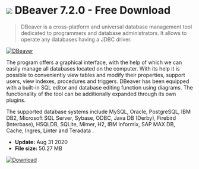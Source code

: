 # ![](https://cdn.softexe.net/static/icon/win.gif) DBeaver 7.2.0 - Free Download

> DBeaver is a cross-platform and universal database management tool dedicated to programmers and database administrators. It allows to operate any databases having a JDBC driver.

[![DBeaver](https://gallery.dpcdn.pl/imgc/Tools/12602/g_-_420x350_1.5_-_x20130125151132_00.png)](https://softexe.net/win/development-it/database/dbeaver:hced.html)

The program offers a graphical interface, with the help of which we can easily manage all databases located on the computer. With its help it is possible to conveniently view tables and modify their properties, support users, view indexes, procedures and triggers. DBeaver has been equipped with a built-in SQL editor and database editing function using diagrams. The functionality of the tool can be additionally expanded through its own plugins.
 
 The supported database systems include MySQL, Oracle, PostgreSQL, IBM DB2, Microsoft SQL Server, Sybase, ODBC, Java DB (Derby), Firebird (Interbase), HSQLDB, SQLite, Mimer, H2, IBM Informix, SAP MAX DB, Cache, Ingres, Linter and Teradata .


- **Update:** Aug 31 2020
- **File size:** 50.27 MB

[![Download](https://cdn.softexe.net/static/img/download.png)](https://softexe.net/win/development-it/database/dbeaver:hced.html)


